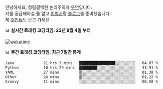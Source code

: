 안녕하세요, 청렴결백한 논리주의자 [우연](https://dev-wooyeon.github.io/quiz-app/)입니다.  
저를 궁금해하실 줄 알고 [이력서](https://ieunune.notion.site/d836ecc9172144d4b39f185b89f16a62)랑 [블로그](https://notion-blog-ieunune.vercel.app)를 준비했습니다.  
제 [주인님](https://www.instagram.com/lovely_hiru_hari_s2/)도 보고 가세요.


📊 **실시간 트래킹 코딩타임: 23년 8월 4일 부터**  

[![wakatime](https://wakatime.com/badge/user/099dd627-fdab-4072-b87a-fa91c7a76d8d.svg?style=for-the-badge)](https://wakatime.com/@099dd627-fdab-4072-b87a-fa91c7a76d8d)

📊 **주간 트래킹 코딩타임: 최근 7일간 통계**

<!--START_SECTION:waka-->

```txt
Java             21 hrs 3 mins   ████████████████░░░░░░░░░   64.07 %
Python           10 hrs 29 mins  ████████░░░░░░░░░░░░░░░░░   31.91 %
YAML             27 mins         ▒░░░░░░░░░░░░░░░░░░░░░░░░   01.38 %
Other            24 mins         ▒░░░░░░░░░░░░░░░░░░░░░░░░   01.22 %
Groovy           11 mins         ░░░░░░░░░░░░░░░░░░░░░░░░░   00.58 %
```

<!--END_SECTION:waka-->

<!-- ![](./profile-3d-contrib/profile-night-view.svg)-->
